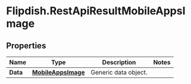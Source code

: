# Flipdish.RestApiResultMobileAppsImage

## Properties
Name | Type | Description | Notes
------------ | ------------- | ------------- | -------------
**Data** | [**MobileAppsImage**](MobileAppsImage.md) | Generic data object. | 


